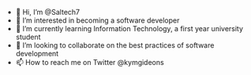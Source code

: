 - 👋 Hi, I’m @Saltech7
- 👀 I’m interested in becoming a software developer
- 🌱 I’m currently learning Information Technology, a first year university student
- 💞️ I’m looking to collaborate on the best practices of software development
- 📫 How to reach me on Twitter @kymgideons

<!---
Saltech7/Saltech7 is a ✨ special ✨ repository because its `README.md` (this file) appears on your GitHub profile.
You can click the Preview link to take a look at your changes.
--->
